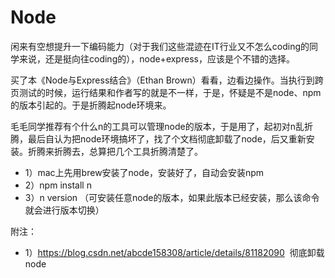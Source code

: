 Node
===============
闲来有空想提升一下编码能力（对于我们这些混迹在IT行业又不怎么coding的同学来说，还是挺向往coding的），node+express，应该是个不错的选择。

买了本《Node与Express结合》（Ethan Brown）看看，边看边操作。当执行到跨页测试的时候，运行结果和作者写的就是不一样，于是，怀疑是不是node、npm的版本引起的。于是折腾起node环境来。

毛毛同学推荐有个什么n的工具可以管理node的版本，于是用了，起初对n乱折腾，最后自认为把node环境搞坏了，找了个文档彻底卸载了node，后又重新安装。折腾来折腾去，总算把几个工具折腾清楚了。
* 1）mac上先用brew安装了node，安装好了，自动会安装npm
* 2）npm install n
* 3）n version （可安装任意node的版本，如果此版本已经安装，那么该命令就会进行版本切换）


附注：
* 1）https://blog.csdn.net/abcde158308/article/details/81182090  彻底卸载node
